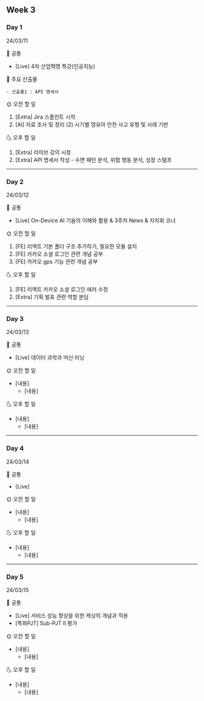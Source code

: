 ## Week 3

### Day 1

24/03/11

<aside>
📢 공통
</aside>

- [Live] 4차 산업혁명 특강(인공지능)

<aside>
📢 주요 산출물
</aside>

    - 산출물1 : API 명세서

<aside>
🌞 오전 할 일
</aside>

1. [Extra] Jira 스플린트 시작
2. [AI] 자료 조사 및 정리 (2) 시기별 영유아 안전 사고 유형 및 사례 기반

<aside>
🌜 오후 할 일
</aside>

1. [Extra] 라이브 강의 시청
2. [Extra] API 명세서 작성 - 수면 패턴 분석, 위험 행동 분석, 성장 스탬프

---

### Day 2

24/03/12

<aside>
📢 공통
</aside>

- [Live] On-Device AI 기술의 이해와 활용 & 3주차 News & 자치회 코너

<aside>
🌞 오전 할 일
</aside>

1. [FE] 리액트 기본 폴더 구조 추가하기, 필요한 모듈 설치
2. [FE] 카카오 소셜 로그인 관련 개념 공부
3. [FE] 카카오 gps 기능 관련 개념 공부

<aside>
🌜 오후 할 일
</aside>

1. [FE] 리액트 카카오 소셜 로그인 에러 수정
2. [Extra] 기획 발표 관련 역할 분담
---

### Day 3

24/03/13

<aside>
📢 공통
</aside>

- [Live] 데이터 과학과 머신 러닝

<aside>
🌞 오전 할 일
</aside>

- [내용]
  - [내용]

<aside>
🌜 오후 할 일
</aside>

- [내용]
  - [내용]

---

### Day 4

24/03/14

<aside>
📢 공통
</aside>

- [Live]

<aside>
🌞 오전 할 일
</aside>

- [내용]
  - [내용]

<aside>
🌜 오후 할 일
</aside>

- [내용]
  - [내용]

---

### Day 5

24/03/15

<aside>
📢 공통
</aside>

- [Live] 서비스 성능 향상을 위한 캐싱의 개념과 적용
- [특화PJT] Sub-PJT Ⅱ 평가
<aside>
🌞 오전 할 일
</aside>

- [내용]
  - [내용]

<aside>
🌜 오후 할 일
</aside>

- [내용]
  - [내용]
